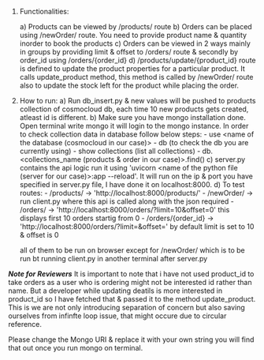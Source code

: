 1) Functionalities:
	
	a) Products can be viewed by /products/ route
	b) Orders can be placed using /newOrder/ route. You need to provide product name & quantity inorder to book the products
	c) Orders can be viewed in 2 ways mainly in groups by providing limit & offset to /orders/ route & secondly by order_id using
	   /orders/{order_id}
	d) /products/update/{product_id} route is defined to update the product properties for a particular product. It calls update_product method, this method is called by /newOrder/ route also to update the stock left for the product while placing the order.

2) How to run:
	a) Run db_insert.py & new values will be pushed to products collection of cosmocloud db, each time 10 new products gets created, atleast id is different.
	b) Make sure you have mongo installation done. Open terminal write mongo it will login to the mongo instance. In order to check collection data in database follow below steps:
		- use <name of the  database (cosmocloud in our case)>
		- db (to check the db you are currently using)
		- show collections (list all collections)
		- db.<collections_name (products & order in our case)>.find()
	c) server.py contains the api logic run it using 'uvicorn <name of the python file (server for our case)>:app --reload'. It will run on the ip & port you have specified in server.py file,  I have done it on localhost:8000.
	d) To test routes:
		- /products/ -> 'http://localhost:8000/products/'
		- /newOrder/ ->  run client.py where this api is called along with the json required 
		- /orders/ -> 'http://localhost:8000/orders/?limit=10&offset=0' this displays first 10 orders startig from 0
		- /orders/{order_id} -> 'http://localhost:8000/orders/?limit=<x>&offset=<y>' by default limit is set to 10 & offset is 0

	all of them to be run on browser except for /newOrder/ which is to be run bt running client.py in another terminal after server.py


***Note for Reviewers***
It is important to note that i have not used product_id to take orders as a user who is ordering might not be interested id rather than name. But a developer while updating deatils is more interested in product_id so I have fetched that & passed it to the method update_product. This is we are not only introducing separation of concern but also saving ourselves from infinfte loop issue, that might occure due to circular reference.

Please change the Mongo URI & replace it with your own string you will find that out once you run mongo on terminal.
